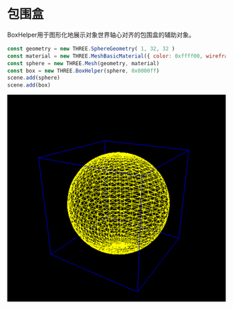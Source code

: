 # 包围盒

BoxHelper用于图形化地展示对象世界轴心对齐的包围盒的辅助对象。

```javascript
const geometry = new THREE.SphereGeometry( 1, 32, 32 )
const material = new THREE.MeshBasicMaterial({ color: 0xffff00, wireframe: true })
const sphere = new THREE.Mesh(geometry, material)
const box = new THREE.BoxHelper(sphere, 0x0000ff)
scene.add(sphere)
scene.add(box)
```

![BoxHelper](/three/imgs/BoxHelper/1.png)